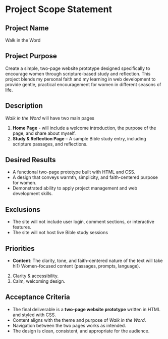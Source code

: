 # Project Scope Statement

## Project Name
Walk in the Word

## Project Purpose
Create a simple, two-page website prototype designed specifically to encourage women through scripture-based study and reflection. This project blends my personal faith and my learning in web development to provide gentle, practical encouragement for women in different seasons of life.

## Description
*Walk in the Word* will have two main pages
1. **Home Page** - will include a welcome introduction, the purpose of the page, and share about myself. 
2. **Study & Reflection Page** – A sample Bible study entry, including scripture passages, and reflections.  

## Desired Results
- A functional two-page prototype built with HTML and CSS.  
- A design that conveys warmth, simplicity, and faith-centered purpose for women.  
- Demonstrated ability to apply project management and web development skills.

## Exclusions
- The site will not include user login, comment sections, or interactive features.  
- The site will not host live Bible study sessions 

## Priorities
- **Content**: The clarity, tone, and faith-centered nature of the text will take hi1) Women-focused content (passages, prompts, language).  
2) Clarity & accessibility.  
3) Calm, welcoming design.

## Acceptance Criteria
- The final deliverable is a **two-page website prototype** written in HTML and styled with CSS.  
- Content aligns with the theme and purpose of *Walk in the Word*.  
- Navigation between the two pages works as intended.  
- The design is clean, consistent, and appropriate for the audience.